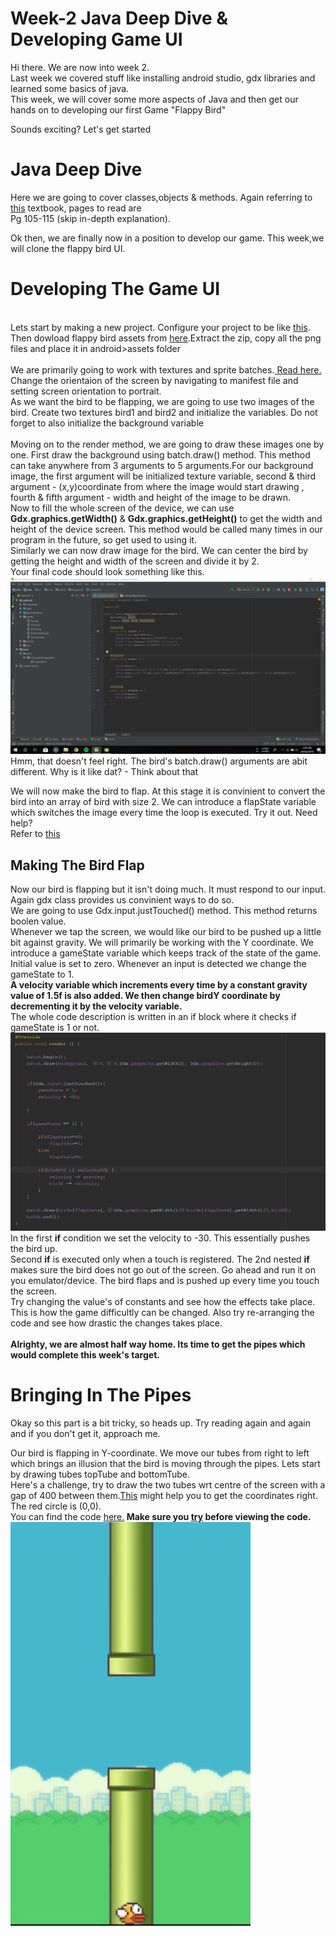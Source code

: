 <h1>Week-2 Java Deep Dive & Developing Game UI </h1>

Hi there. We are now into week 2.<br>
Last week we covered stuff like installing android studio, gdx libraries and learned some basics of java.<br>
This week, we will cover some more aspects of Java and then get our hands on to developing our first Game "Flappy Bird"<br>

Sounds exciting? Let's get started

<h1> Java Deep Dive</h1>
Here we are going to cover classes,objects & methods.
Again referring to <a href="http://iiti.ac.in/people/~tanimad/JavaTheCompleteReference.pdf">this</a> textbook, pages to read are<br>
Pg 105-115 (skip in-depth explanation).<br>
  
Ok then, we are finally now in a position to develop our game. This week,we will clone the flappy bird UI.<br>

<h1> Developing The Game UI</h1>
<br>
Lets start by making a new project. Configure your project to be like <a href="https://raw.githubusercontent.com/thecoderpb/Android-Game-Development-With-LibGDX/master/blobs/libgdx.png">this</a>.<br>
Then dowload flappy bird assets from <a href="">here</a>.Extract the zip, copy all the png files and place it in android>assets folder<br><br>
We are primarily going to work with textures and sprite batches.<a href="https://github.com/libgdx/libgdx/wiki/Textures,-textureregion-and-spritebatch"> Read here.</a><br>
Change the orientaion of the screen by navigating to manifest file and setting screen orientation to portrait.<br>
As we want the bird to be flapping, we are going to use two images of the bird. Create two textures bird1 and bird2 and initialize the variables. Do not forget to also initialize the background variable<br><br>
Moving on to the render method, we are going to draw these images one by one. First draw the background using batch.draw() method. This method can take anywhere from 3 arguments to 5 arguments.For our background image, the first argument will be initialized texture variable, second & third argument - (x,y)coordinate from where the image would start drawing , fourth & fifth argument - width and height of the image to be drawn.<br>
Now to fill the whole screen of the device, we can use <b>Gdx.graphics.getWidth()</b> & <b>Gdx.graphics.getHeight()</b> to get the width and height of the device screen. This method would be called many times in our program in the future, so get used to using it.<br>
Similarly we can now draw image for the bird. We can center the bird by getting the height and width of the screen and divide it by 2.<br>
Your final code should look something like this.<br>
<img src="https://raw.githubusercontent.com/thecoderpb/Android-Game-Development-With-LibGDX/master/blobs/code-pt1.png" alt="loading"><br>
Hmm, that doesn't feel right. The bird's batch.draw() arguments are abit different. Why is it like dat? - Think about that
 
 We will now make the bird to flap. At this stage it is convinient to convert the bird into an array of bird with size 2. We can introduce a flapState variable which switches the image every time the loop is executed. Try it out. Need help?<br> Refer to <a href="https://raw.githubusercontent.com/thecoderpb/Android-Game-Development-With-LibGDX/master/blobs/code-pt2.png">this</a>
 
 <h2> Making The Bird Flap </h2>
 Now our bird is flapping but it isn't doing much. It must respond to our input. Again gdx class provides us convinient ways to do so.<br> We are going to use Gdx.input.justTouched() method. This method returns boolen value.<br>
 Whenever we tap the screen, we would like our bird to be pushed up a little bit against gravity. We will primarily be working with the Y coordinate. We introduce a gameState variable which keeps track of the state of the game. Initial value is set to zero. Whenever an input is detected we change the gameState to 1.<br><strong> A velocity variable which increments every time by a constant gravity value of 1.5f is also added. We then change birdY coordinate by decrementing it by the velocity variable.<br></strong>
 The whole code description is written in an if block where it checks if gameState is 1 or not.
  <img src="https://raw.githubusercontent.com/thecoderpb/Android-Game-Development-With-LibGDX/master/blobs/birdFlap.png" alt="loading">
  In the first <b>if</b> condition we set the velocity to -30. This essentially pushes the bird up.<br>
  Second <b>if</b> is executed only when a touch is registered. The 2nd nested <b>if</b> makes sure the bird does not go out of the screen.
  Go ahead and run it on you emulator/device. The bird flaps and is pushed up every time you touch the screen.<br>
  Try changing the value's of constants and see how the effects take place. This is how the game difficultly can be changed.
  Also try re-arranging the code and see how drastic the changes takes place.
  <br><br>
  <strong> Alrighty, we are almost half way home. Its time to get the pipes which would complete this week's target.</strong>
  
  <h1> Bringing In The Pipes </h1>
  
 Okay so this part is a bit tricky, so heads up. Try reading again and again and if you don't get it, approach me.<br>

Our bird is flapping in Y-coordinate. We move our tubes from right to left which brings an illusion that the  bird is moving through the
pipes. Lets start by drawing tubes topTube and bottomTube.<br>
Here's a challenge, try to draw the two tubes wrt centre of the screen with a gap of 400 between them.<a href="https://drive.google.com/open?id=18bKTlIrWRBb2I2hy-OXR1kfM5rfJWaji">This</a> might help you
to get the coordinates right. The red circle is (0,0). <br>You can find the code <a href="https://drive.google.com/open?id=1-W0xH_ss8CsWav60dcJ2-FBg9xH7_6N6">here.</a><b> Make sure you <u>try</u> before viewing the code.</b><br>
<img src="https://raw.githubusercontent.com/thecoderpb/Android-Game-Development-With-LibGDX/master/blobs/tubes.png" alt="loading" align = "center">

  
  
  
